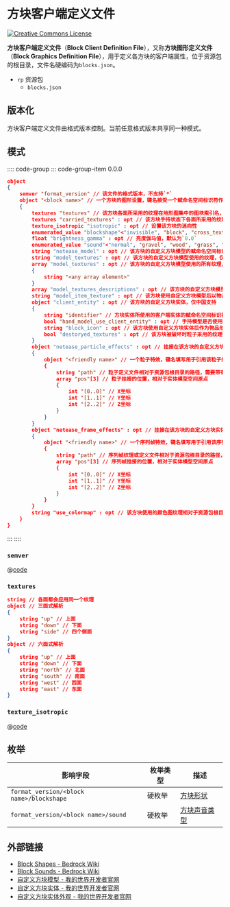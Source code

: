 # 方块客户端定义文件

<a rel="license" href="http://creativecommons.org/licenses/by-nc-sa/4.0/"><img alt="Creative Commons License" style="border-width:0" src="https://mirrors.creativecommons.org/presskit/buttons/80x15/svg/by-nc-sa.svg" /></a>

**方块客户端定义文件**（**Block Client Definition File**），又称**方块图形定义文件**（**Block Graphics Definition File**），用于定义各方块的客户端属性，位于资源包的根目录，文件名硬编码为`blocks.json`。

<div class="treeview">
  <ul>
    <li><span class="sprite" style="background-image:url(https://wiki.mcbe-dev.net/w/images/9/92/FileCSS.png?format=original);background-position:-112px -128px;background-size:128px auto;height:16px;width:16px"></span> <code>rp</code> 资源包<ul>
      <li><span class="sprite" style="background-image:url(https://wiki.mcbe-dev.net/w/images/9/92/FileCSS.png?format=original);background-position:-0px -80px;background-size:128px auto;height:16px;width:16px"></span> <code>blocks.json</code></li>
    </ul></li>
  </ul>
</div>

## 版本化

方块客户端定义文件由格式版本控制。当前任意格式版本共享同一种模式。

## 模式

:::: code-group
::: code-group-item 0.0.0

```json
object
{
    semver "format_version" // 该文件的格式版本，不支持`*`
    object "<block name>" // 一个方块的图形设置，键名接受一个赋命名空间标识符作为方块名，原版方块的方块名中可以省略`minecraft:`
    {
        textures "textures" // 该方块各面所采用的纹理在地形图集中的图块索引名，默认应用`missing_tile`
        textures "carried_textures" : opt // 该方块手持状态下各面所采用的纹理在地形图集中的图块索引名，默认应用`textures`所定义的纹理
        texture_isotropic "isotropic" : opt // 设置该方块的迷向性
        enumerated_value "blockshape"<"invisible", "block", "cross_texture", "torch", "fire", "water", "red_dust", "rows", "door", "ladder", "rail", "stairs", "fence", "lever", "cactus", "bed", "diode", "iron_fence", "stem", "vine", "fence_gate", "chest", "lilypad", "brewing_stand", "portal_frame", "cocoa", "tree", "cobblestone_wall", "double_plant", "flower_pot", "anvil", "dragon_egg", "structure_void", "block_half", "top_snow", "tripwire", "tripwire_hook", "cauldron", "repeater", "comparator", "hopper", "slime_block", "piston", "beacon", "chorus_plant", "chorus_flower", "end_portal", "end_rod", "skull", "facing_block", "command_block", "terracotta", "double_side_fence", "frame", "shulker_box", "doublesided_cross_texture", "doublesided_double_plant", "doublesided_rows", "element_block", "chemistry_table", "glow_stick", "coral_fan", "seagrass", "kelp", "trapdoor", "sea_pickle", "conduit", "turtle_egg", "bubble_column", "barrier", "camera_facing_sprite", "sign", "bamboo", "bamboo_sapling", "scaffolding", "grindstone", "bell", "lantern", "campfire", "lectern", "sweet_berry_bush", "cartography_table", "stonecutter_block", "chain", "sculk_sensor", "azalea", "flowering_azalea", "glow_frame", "glow_lichen", "sculk_vein", "sculk_shrieker", "micro_block", "netease_block_actor"> : opt // 该方块的方块形状，国际版暂时只能设置在原版方块上，中国版可以设置在所有自定义方块上，默认为`block`，其中`micro_block`和`netease_block_actor`仅中国版支持
        float "brightness_gamma" : opt // 亮度伽马值，默认为`0.0`
        enumerated_value "sound"<"normal", "gravel", "wood", "grass", "metal", "stone", "cloth", "glass", "sand", "snow", "ladder", "anvil", "slime", "silent", "itemframe", "turtle_egg", "bamboo", "bamboo_sapling", "lantern", "scaffolding", "sweet_berry_bush", "soul_sand", "soul_soil", "nylium", "roots", "fungus", "stem", "shroomlight", "basalt", "bone_block", "nether_brick", "netherrack", "nether_sprouts", "nether_wart", "nether_gold_ore", "ancient_debris", "honey_block", "honeycomb_block", "coral", "netherite", "lodestone", "chain", "vines", "powder_snow", "sculk_sensor", "dripstone_block", "spore_blossom", "azalea", "azalea_leaves", "copper", "big_dripleaf", "pointed_dripstone", "cave_vines", "hanging_roots", "moss_block", "moss_carpet", "deepslate", "deepslate_bricks", "amethyst_block", "amethyst_cluster", "large_amethyst_bud", "medium_amethyst_bud", "small_amethyst_bud", "tuff", "calcite", "candle", "comparator", "sculk", "sculk_catalyst", "sculk_shrieker", "sculk_vein", "froglight", "frog_spawn", "mud", "packed_mud", "mud_bricks", "mangrove_roots", "muddy_mangrove_roots", "default", "undefined"> : opt // 该方块的声音类型，默认为`normal`
        string "netease_model" : opt // 该方块的自定义方块模型的赋命名空间标识符，仅中国支持
        string "model_textures" : opt // 该方块的自定义方块模型使用的纹理，仅当`netease_model`和`model_item_texture`存在时解析，仅中国支持
        array "model_textures" : opt // 该方块的自定义方块模型使用的所有纹理，仅当`netease_model`存在时解析，仅中国支持
        {
            string "<any array element>"
        }
        array "model_textures_descriptions" : opt // 该方块的自定义方块模型使用的纹理的实际分辨率，顺序应与`model_textures`中的顺序一致，仅当`netease_model`、`model_textures`和`model_item_texture`存在时解析，仅中国支持
        string "model_item_texture" : opt // 该方块使用自定义方块模型后以物品形态手持使用的纹理，填写一个地形图集中的图块索引名，仅当`netease_model`和`model_textures`存在时解析，仅中国支持
        object "client_entity" : opt // 该方块的自定义方块实体，仅中国支持
        {
            string "identifier" // 方块实体所使用的客户端实体的赋命名空间标识符
            bool "hand_model_use_client_entity" : opt // 手持模型是否使用客户端实体模型进行渲染
            string "block_icon" : opt // 该方块使用自定义方块实体后作为物品形式时在UI中的图标使用的纹理，填写一个地形图集中的图块索引名，仅当`hand_model_use_client_entity`存在时解析
            bool "destoryed_textures" : opt // 该方块被破坏时粒子采用的纹理
        }
        object "netease_particle_effects" : opt // 挂接在该方块的自定义方块实体上的粒子特效，仅中国支持
        {
            object "<friendly name>" // 一个粒子特效，键名填写用于引用该粒子的短名称
            {
                string "path" // 粒子定义文件相对于资源包根目录的路径，需要带有`.json`扩展名
                array "pos"[3] // 粒子挂接的位置，相对于实体模型空间原点
                {
                    int "[0..0]" // X坐标
                    int "[1..1]" // Y坐标
                    int "[2..2]" // Z坐标
                }
            }
        }
        object "netease_frame_effects" : opt // 挂接在该方块的自定义方块实体上的序列帧特效，仅中国支持
        {
            object "<friendly name>" // 一个序列帧特效，键名填写用于引用该序列帧的短名称
            {
                string "path" // 序列帧纹理或定义文件相对于资源包根目录的路径，由Texture Packer导出的纹理不需要后缀名，由我的世界开发工作台导出的JSON文件需要带有`.json`扩展名
                array "pos"[3] // 序列帧挂接的位置，相对于实体模型空间原点
                {
                    int "[0..0]" // X坐标
                    int "[1..1]" // Y坐标
                    int "[2..2]" // Z坐标
                }
            }
        }
        string "use_colormap" : opt // 该方块使用的颜色图纹理相对于资源包根目录的路径，无需扩展名，只有在没有定义方块实体时才被解析
    }
}
```

:::
::::

### `semver`

@[code](../subschemas/semver.json)

### `textures`

```json
string // 各面都会应用同一个纹理
object // 三面式解析
{
    string "up" // 上面
    string "down" // 下面
    string "side" // 四个侧面
}
object // 六面式解析
{
    string "up" // 上面
    string "down" // 下面
    string "north" // 北面
    string "south" // 南面
    string "west" // 西面
    string "east" // 东面
}
```

### `texture_isotropic`

@[code](../subschemas/texture_isotropic.json)

## 枚举

| 影响字段                               | 枚举类型 | 描述                                               |
| -------------------------------------- | -------- | -------------------------------------------------- |
| `format_version/<block name>/blockshape` | 硬枚举   | [方块形状](/misc/enums/block_shape.md)          |
| `format_version/<block name>/sound`      | 硬枚举   | [方块声音类型](/misc/enums/block_sound_type.md) |

## 外部链接

- [Block Shapes - Bedrock Wiki](https://wiki.bedrock.dev/blocks/block-shapes.html)
- [Block Sounds - Bedrock Wiki](https://wiki.bedrock.dev/blocks/block-sounds.html)
- [自定义方块模型 - 我的世界开发者官网](https://mc.163.com/dev/mcmanual/mc-dev/mcguide/20-%E7%8E%A9%E6%B3%95%E5%BC%80%E5%8F%91/15-%E8%87%AA%E5%AE%9A%E4%B9%89%E6%B8%B8%E6%88%8F%E5%86%85%E5%AE%B9/2-%E8%87%AA%E5%AE%9A%E4%B9%89%E6%96%B9%E5%9D%97/5-%E8%87%AA%E5%AE%9A%E4%B9%89%E6%96%B9%E5%9D%97%E6%A8%A1%E5%9E%8B.html)
- [自定义方块实体 - 我的世界开发者官网](https://mc.163.com/dev/mcmanual/mc-dev/mcguide/20-%E7%8E%A9%E6%B3%95%E5%BC%80%E5%8F%91/15-%E8%87%AA%E5%AE%9A%E4%B9%89%E6%B8%B8%E6%88%8F%E5%86%85%E5%AE%B9/2-%E8%87%AA%E5%AE%9A%E4%B9%89%E6%96%B9%E5%9D%97/4-%E8%87%AA%E5%AE%9A%E4%B9%89%E6%96%B9%E5%9D%97%E5%AE%9E%E4%BD%93.html)
- [自定义方块实体外观 - 我的世界开发者官网](https://mc.163.com/dev/mcmanual/mc-dev/mcguide/20-%E7%8E%A9%E6%B3%95%E5%BC%80%E5%8F%91/15-%E8%87%AA%E5%AE%9A%E4%B9%89%E6%B8%B8%E6%88%8F%E5%86%85%E5%AE%B9/2-%E8%87%AA%E5%AE%9A%E4%B9%89%E6%96%B9%E5%9D%97/4.1-%E8%87%AA%E5%AE%9A%E4%B9%89%E6%96%B9%E5%9D%97%E5%AE%9E%E4%BD%93%E5%A4%96%E8%A7%82.html)

